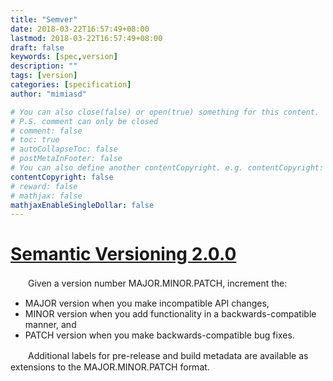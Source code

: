 ```yaml
---
title: "Semver"
date: 2018-03-22T16:57:49+08:00
lastmod: 2018-03-22T16:57:49+08:00
draft: false
keywords: [spec,version]
description: ""
tags: [version]
categories: [specification]
author: "mimiasd"

# You can also close(false) or open(true) something for this content.
# P.S. comment can only be closed
# comment: false
# toc: true
# autoCollapseToc: false
# postMetaInFooter: false
# You can also define another contentCopyright. e.g. contentCopyright: "This is another copyright."
contentCopyright: false
# reward: false
# mathjax: false
mathjaxEnableSingleDollar: false
---
```


# [Semantic Versioning 2.0.0](https://semver.org/)

　　Given a version number MAJOR.MINOR.PATCH, increment the:

- MAJOR version when you make incompatible API changes,
- MINOR version when you add functionality in a backwards-compatible manner, and
- PATCH version when you make backwards-compatible bug fixes.

　　Additional labels for pre-release and build metadata are available as extensions to the MAJOR.MINOR.PATCH format.
